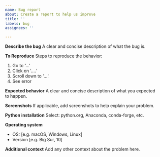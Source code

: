 ```yaml
---
name: Bug report
about: Create a report to help us improve
title: ''
labels: bug
assignees: ''

---
```


**Describe the bug**
A clear and concise description of what the bug is.

**To Reproduce**
Steps to reproduce the behavior:
1. Go to '...'
2. Click on '....'
3. Scroll down to '....'
4. See error

**Expected behavior**
A clear and concise description of what you expected to happen.

**Screenshots**
If applicable, add screenshots to help explain your problem.

**Python installation**
Select: python.org, Anaconda, conda-forge, etc.

**Operating system**
 - OS: [e.g. macOS, Windows, Linux]
 - Version [e.g. Big Sur, 10]

**Additional context**
Add any other context about the problem here.
